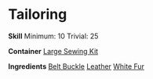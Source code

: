 <!-- TITLE: Belt of White Fur -->
<!-- SUBTITLE: A stylish white fur belt -->

# Tailoring
**Skill**
Minimum: 10
Trivial: 25

**Container**
[Large Sewing Kit](large-sewing-kit)

**Ingredients**
[Belt Buckle](belt-buckle)
[Leather](leather)
[White Fur](white-fur)